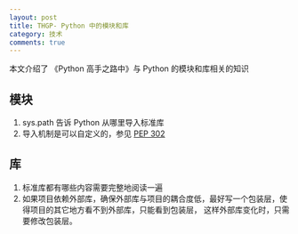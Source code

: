```yaml
---
layout: post
title: THGP- Python 中的模块和库
category: 技术
comments: true
---
```

本文介绍了 《Python 高手之路中》与 Python 的模块和库相关的知识

## 模块

1. sys.path 告诉 Python 从哪里导入标准库
2. 导入机制是可以自定义的，参见 [PEP 302](https://www.python.org/dev/peps/pep-0302/)

## 库

1. 标准库都有哪些内容需要完整地阅读一遍
2. 如果项目依赖外部库，确保外部库与项目的耦合度低，最好写一个包装层，使得项目的其它地方看不到外部库，只能看到包装层，
这样外部库变化时，只需要修改包装层。
